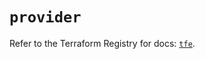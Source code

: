 # `provider`

Refer to the Terraform Registry for docs: [`tfe`](https://registry.terraform.io/providers/hashicorp/tfe/0.63.0/docs).
